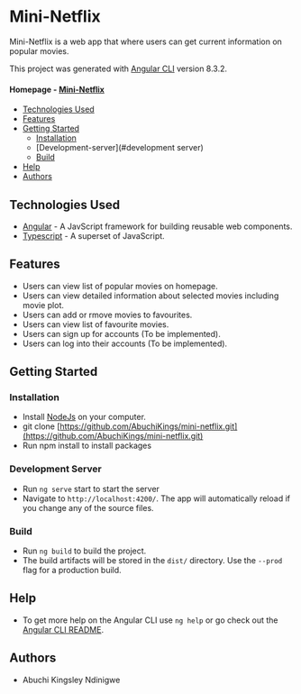 # Mini-Netflix


Mini-Netflix is a web app that where users can get current information on popular movies.

This project was generated with [Angular CLI](https://github.com/angular/angular-cli) version 8.3.2.

#### **Homepage** - [Mini-Netflix](https://abuchikingsley-mininetflix.netlify.com/) 


* [Technologies Used](#technologies-used)
* [Features](#features)
* [Getting Started](#getting-started)
    * [Installation](#installation)
    * [Development-server](#development server)
    * [Build](#build)
* [Help](#help)
* [Authors](#authors)



## Technologies Used

* [Angular](https://angular.io) - A JavScript framework for building reusable web components.
* [Typescript](https://www.typescriptlang.org) - A superset of JavaScript.



## Features

* Users can view list of popular movies on homepage.
* Users can view detailed information about selected movies including movie plot.
* Users can add or rmove movies to favourites.
* Users can view list of favourite movies.
* Users can sign up for accounts (To be implemented).
* Users can log into their accounts (To be implemented). 



## Getting Started

### Installation

* Install [NodeJs](https://nodejs.org/en/download/) on your computer.
* git clone [https://github.com/AbuchiKings/mini-netflix.git](https://github.com/AbuchiKings/mini-netflix.git)
* Run npm install to install packages


### Development Server

* Run `ng serve` start to start the server
* Navigate to `http://localhost:4200/`. The app will automatically reload if you change any of the source files.


### Build
* Run `ng build` to build the project. 
* The build artifacts will be stored in the `dist/` directory. Use the `--prod` flag for a production build.




## Help

* To get more help on the Angular CLI use `ng help` or go check out the [Angular CLI README](https://github.com/angular/angular-cli/blob/master/README.md).



## Authors
*  Abuchi Kingsley Ndinigwe




